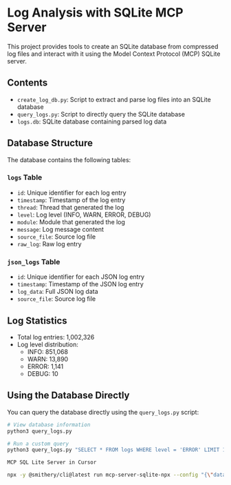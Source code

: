 # Log Analysis with SQLite MCP Server

This project provides tools to create an SQLite database from compressed log files and interact with it using the Model Context Protocol (MCP) SQLite server.

## Contents

- `create_log_db.py`: Script to extract and parse log files into an SQLite database
- `query_logs.py`: Script to directly query the SQLite database
- `logs.db`: SQLite database containing parsed log data

## Database Structure

The database contains the following tables:

### `logs` Table

- `id`: Unique identifier for each log entry
- `timestamp`: Timestamp of the log entry
- `thread`: Thread that generated the log
- `level`: Log level (INFO, WARN, ERROR, DEBUG)
- `module`: Module that generated the log
- `message`: Log message content
- `source_file`: Source log file
- `raw_log`: Raw log entry

### `json_logs` Table

- `id`: Unique identifier for each JSON log entry
- `timestamp`: Timestamp of the JSON log entry
- `log_data`: Full JSON log data
- `source_file`: Source log file

## Log Statistics

- Total log entries: 1,002,326
- Log level distribution:
  - INFO: 851,068
  - WARN: 13,890
  - ERROR: 1,141
  - DEBUG: 10

## Using the Database Directly

You can query the database directly using the `query_logs.py` script:

```bash
# View database information
python3 query_logs.py

# Run a custom query
python3 query_logs.py "SELECT * FROM logs WHERE level = 'ERROR' LIMIT 10"

MCP SQL Lite Server in Cursor

npx -y @smithery/cli@latest run mcp-server-sqlite-npx --config "{\"databasePath\":\"/path/to/thedatbase/logs.db\"}"

